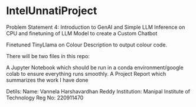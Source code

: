 # IntelUnnatiProject
Problem Statement 4: Introduction to GenAI and Simple LLM Inference on CPU and finetuning of LLM Model to create a Custom Chatbot

Finetuned TinyLlama on Colour Description to output colour code.

There will be two files in this repo:

  A Jupyter Notebook which should be run in a conda environment/google colab to ensure everything runs smoothly.
  A Project Report which summarizes the work I have done

Detils:
  Name: Vannela Harshavardhan Reddy
  Institution: Manipal Institute of Technology
  Reg No: 220911470

